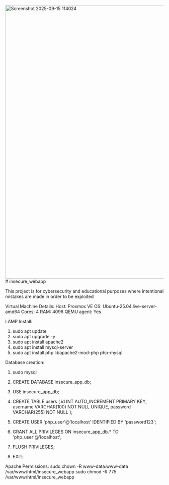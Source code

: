 <img width="809" height="868" alt="Screenshot 2025-09-15 114024" src="https://github.com/user-attachments/assets/695515d3-8a46-4e7c-a0bd-d23d01c999e5" />
# insecure_webapp

This project is for cybersecurity and educational purposes where intentional mistakes are made in order to be exploited 

Virtual Machine Details:
Host: Proxmox VE
OS: Ubuntu-25.04.live-server-amd64
Cores: 4
RAM: 4096
QEMU agent: Yes

LAMP Install:
1. sudo apt update 
2. sudo apt upgrade -y
3. sudo apt install apache2
4. sudo apt install mysql-server
5. sudo apt install php libapache2-mod-php php-mysql

Database creation:
1. sudo mysql
	
2. CREATE DATABASE insecure_app_db;

3. USE insecure_app_db;

4. CREATE TABLE users (
  	     id INT AUTO_INCREMENT PRIMARY KEY,
  	     username VARCHAR(100) NOT NULL UNIQUE,
     password VARCHAR(255) NOT NULL
   );

5. CREATE USER 'php_user'@'localhost' IDENTIFIED BY 'password123';

6. GRANT ALL PRIVILEGES ON insecure_app_db.* TO 'php_user'@'localhost';

7. FLUSH PRIVILEGES;

8. EXIT;

Apache Permissions:
sudo chown -R www-data:www-data /var/www/html/insecure_webapp
sudo chmod -R 775 /var/www/html/insecure_webapp


